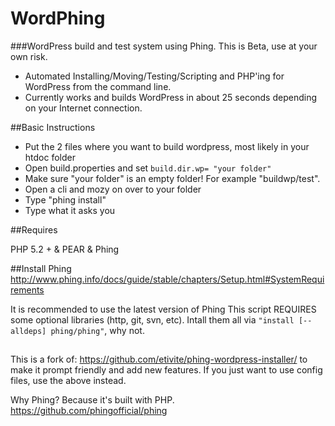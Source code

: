 WordPhing
=========

###WordPress build and test system using Phing. 
This is Beta, use at your own risk.

- Automated Installing/Moving/Testing/Scripting and PHP'ing for WordPress from the command line.
- Currently works and builds WordPress in about 25 seconds depending on your Internet connection.

##Basic Instructions

- Put the 2 files where you want to build wordpress, most likely in your htdoc folder
- Open build.properties and set `build.dir.wp= "your folder"`
- Make sure "your folder" is an empty folder! For example "buildwp/test".
- Open a cli and mozy on over to your folder
- Type "phing install"
- Type what it asks you


##Requires

PHP 5.2 + & PEAR & Phing

##Install Phing
http://www.phing.info/docs/guide/stable/chapters/Setup.html#SystemRequirements

It is recommended to use the latest version of Phing
This script REQUIRES some optional libraries (http, git, svn, etc).
Intall them all via `"install [--alldeps] phing/phing"`,  why not.


##

This is a fork of: https://github.com/etivite/phing-wordpress-installer/ to make it prompt friendly and add new features.
If you just want to use config files, use the above instead.

Why Phing? Because it's built with PHP.
https://github.com/phingofficial/phing


